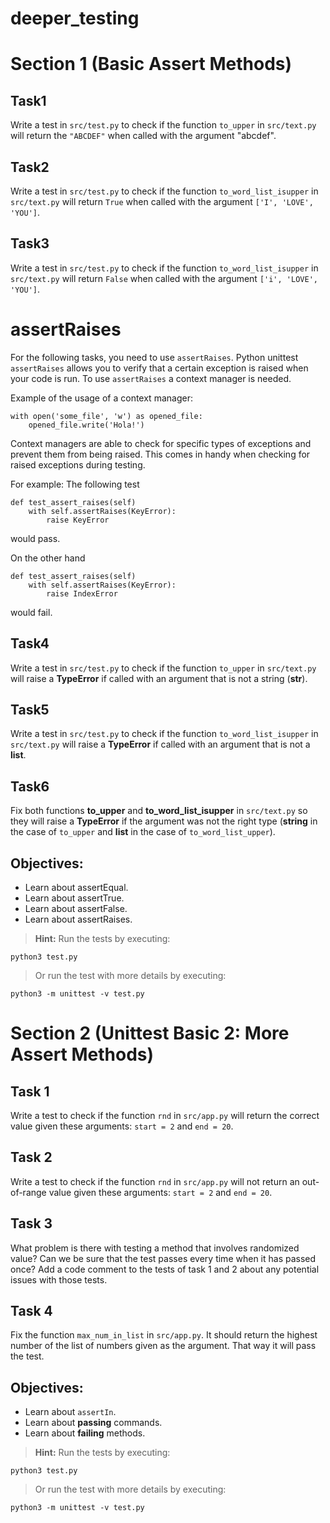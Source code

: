 # deeper_testing
# Section 1 (Basic Assert Methods)


## Task1

Write a test in `src/test.py` to check if the function `to_upper` in `src/text.py` will return the `"ABCDEF"` when called with the argument "abcdef".

## Task2

Write a test in `src/test.py` to check if the function `to_word_list_isupper` in `src/text.py` will return `True` when called with the argument `['I', 'LOVE', 'YOU']`.

## Task3

Write a test in `src/test.py` to check if the function `to_word_list_isupper` in `src/text.py` will return `False` when called with the argument `['i', 'LOVE', 'YOU']`.

# assertRaises

For the following tasks, you need to use `assertRaises`. Python unittest `assertRaises` allows you to verify that a certain exception is raised when your code is run. To use `assertRaises` a context manager is needed.

Example of the usage of a context manager:

```
with open('some_file', 'w') as opened_file:
    opened_file.write('Hola!')
```
Context managers are able to check for specific types of exceptions and prevent them from being raised. This comes in handy when checking for raised exceptions during testing.

For example:
The following test 
```
def test_assert_raises(self)
    with self.assertRaises(KeyError):
        raise KeyError
```
would pass.

On the other hand
```
def test_assert_raises(self)
    with self.assertRaises(KeyError):
        raise IndexError
```
would fail.    


## Task4

Write a test in `src/test.py` to check if the function `to_upper` in `src/text.py` will raise a **TypeError** if called with an argument that is not a string (**str**).

## Task5

Write a test in `src/test.py` to check if the function `to_word_list_isupper` in `src/text.py` will raise a **TypeError** if called with an argument that is not a **list**.

## Task6

Fix both functions **to_upper** and **to_word_list_isupper** in `src/text.py` so they will raise a **TypeError** if the argument was not the right type (**string** in the case of `to_upper` and **list** in the case of `to_word_list_upper`).


## Objectives:
- Learn about assertEqual.
- Learn about assertTrue.
- Learn about assertFalse.
- Learn about assertRaises.

> **Hint:** Run the tests by executing:

    python3 test.py

> Or run the test with more details by executing:

    python3 -m unittest -v test.py


# Section 2 (Unittest Basic 2: More Assert Methods)


## Task 1

Write a test to check if the function `rnd` in `src/app.py` will return the correct value given these arguments: `start = 2` and `end = 20`.

## Task 2

Write a test to check if the function `rnd` in `src/app.py` will not return an out-of-range value given these arguments: `start = 2` and `end = 20`.

## Task 3

What problem is there with testing a method that involves randomized value? Can we be sure that the test passes every time when it has passed once? Add a code comment to the tests of task 1 and 2 about any potential issues with those tests.

## Task 4

Fix the function `max_num_in_list` in `src/app.py`. It should return the highest number of the list of numbers given as the argument. That way it will pass the test.



## Objectives:
- Learn about `assertIn`.
- Learn about **passing** commands.
- Learn about **failing** methods.


> **Hint:** Run the tests by executing:

    python3 test.py

> Or run the test with more details by executing:

    python3 -m unittest -v test.py

